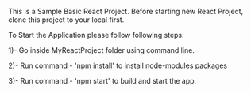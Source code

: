 This is a Sample Basic React Project.
Before starting new React Project, clone this project to your local first.

To Start the Application please follow following steps:

1)- Go inside MyReactProject folder using command line.

2)- Run command - 'npm install' to install node-modules packages

3)- Run command - 'npm start' to build and start the app.